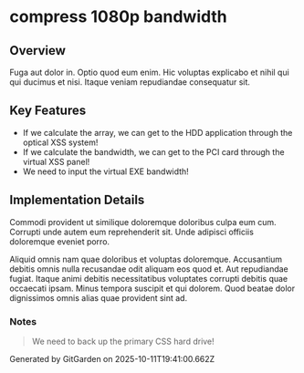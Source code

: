 # compress 1080p bandwidth

## Overview
Fuga aut dolor in. Optio quod eum enim. Hic voluptas explicabo et nihil qui qui ducimus et nisi. Itaque veniam repudiandae consequatur sit.

## Key Features
- If we calculate the array, we can get to the HDD application through the optical XSS system!
- If we calculate the bandwidth, we can get to the PCI card through the virtual XSS panel!
- We need to input the virtual EXE bandwidth!

## Implementation Details
Commodi provident ut similique doloremque doloribus culpa eum cum. Corrupti unde autem eum reprehenderit sit. Unde adipisci officiis doloremque eveniet porro.
 Aliquid omnis nam quae doloribus et voluptas doloremque. Accusantium debitis omnis nulla recusandae odit aliquam eos quod et. Aut repudiandae fugiat. Itaque animi debitis necessitatibus voluptates corrupti debitis quae occaecati ipsam. Minus tempora suscipit et qui dolorem. Quod beatae dolor dignissimos omnis alias quae provident sint ad.

### Notes
> We need to back up the primary CSS hard drive!

Generated by GitGarden on 2025-10-11T19:41:00.662Z